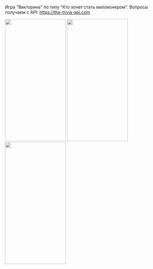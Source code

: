 Игра "Викторина" по типу "Кто хочет стать миллионером".
Вопросы получаем с API: https://the-trivia-api.com

<img src="https://github.com/user-attachments/assets/b9b54dd9-1ca3-41e9-a892-4be20ca6ea40" width="200" height="400">
<img src="https://github.com/user-attachments/assets/12197921-87e1-4034-910a-89675602e798" width="200" height="400">
<img src="https://github.com/user-attachments/assets/03cca27c-a4e4-4391-926e-261901f0c59e" width="200" height="400">




